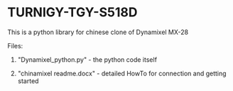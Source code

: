 # TURNIGY-TGY-S518D
This is a python library for chinese clone of Dynamixel MX-28

Files:

1. "Dynamixel_python.py" - the python code itself

2. "chinamixel readme.docx" - detailed HowTo for connection and getting started

